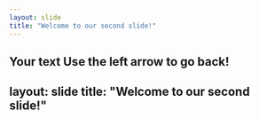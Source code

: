 ```yaml
---
layout: slide
title: "Welcome to our second slide!"
---
```

Your text
Use the left arrow to go back!
---
layout: slide
title: "Welcome to our second slide!"
---